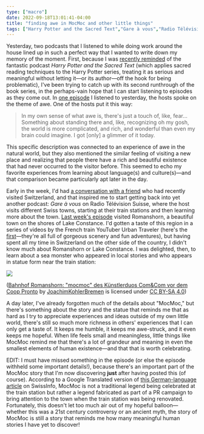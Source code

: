 ```yaml
---
type: ["macro"]
date: 2022-09-18T13:01:41-04:00
title: "finding awe in MocMoc and other little things"
tags: ["Harry Potter and the Sacred Text","Gare à vous","Radio Télévision Suisse","Vanessa Zoltan","awe","hope","existential dread","YouTube","trains","Urban Traveler","MocMoc"]
---
```

Yesterday, two podcasts that I listened to while doing work around the house lined up in such a perfect way that I wanted to write down my memory of the moment. First, because I was [recently reminded](https://spencergreenhalgh.com/communities/sticking-with-the-book-of-mormon/) of the fantastic podcast *Harry Potter and the Sacred Text* (which applies sacred reading techniques to the Harry Potter series, treating it as serious and meaningful without letting it—or its author—off the hook for being problematic), I've been trying to catch up with its second runthrough of the book series, in the perhaps-vain hope that I can start listening to episodes as they come out. In [one episode](https://play.acast.com/s/harrypottersacredtext/awe-diagonalley-book1-chapter5-) I listened to yesterday, the hosts spoke on the theme of awe. One of the hosts put it this way: 

> In my own sense of what awe is, there's just a touch of, like, fear... Something about standing there and, like, recognizing oh my gosh, the world is more complicated, and rich, and wonderful than even my brain could imagine. I got [only] a glimmer of it today.

This specific description was connected to an experience of awe in the natural world, but they also mentioned the similar feeling of visiting a new place and realizing that people there have a rich and beautiful existence that had never occurred to the visitor before. This seemed to echo my favorite experiences from learning about language(s) and culture(s)—and that comparison became particularly apt later in the day.

Early in the week, I'd had [a conversation with a friend](https://spencergreenhalgh.com/myself/2022-09-17-gr%C3%A2ce-%C3%A0/) who had recently visited Switzerland, and that inspired me to start getting back into yet another podcast: *Gare à vous* on Radio Télévision Suisse, where the host visits different Swiss towns, starting at their train stations and then learning more about the town. [Last week's episode](https://www.rts.ch/audio-podcast/2022/audio/mic-mac-a-mocmocstadt-25852267.html) visited Romanshorn, a beautiful town on the shores of Lake Constance. I'd gotten a taste of this region in a series of videos by the French train YouTuber Urban Traveler (here's the [first](https://www.youtube.com/watch?v=cNpBW8evu1s)—they're all full of gorgeous scenery and fun adventures), but having spent all my time in Switzerland on the other side of the country, I didn't know much about Romanshorn or Lake Constance. I was delighted, then, to learn about a sea monster who appeared in local stories and who appears in statue form near the train station:

![](https://upload.wikimedia.org/wikipedia/commons/thumb/3/33/Mocmoc_vor_und_Coop_Pronto_im_Bahnhof_Romanshorn.jpg/800px-Mocmoc_vor_und_Coop_Pronto_im_Bahnhof_Romanshorn.jpg)

([Bahnhof Romanshorn: "mocmoc" des Künstlerduos Com&Com vor dem Coop Pronto](https://commons.wikimedia.org/wiki/File:Mocmoc_vor_und_Coop_Pronto_im_Bahnhof_Romanshorn.jpg?uselang=fr) by [JoachimKohlerBremen](https://commons.wikimedia.org/wiki/User:JoachimKohler-HB) is licensed under [CC BY-SA 4.0](https://creativecommons.org/licenses/by-sa/4.0/))

A day later, I've already forgotten much of the details about "MocMoc," but there's something about the story and the statue that reminds me that as hard as I try to appreciate experiences and ideas outside of my own little world, there's still so much more richness in others' experiences that I can only get a taste of. It keeps me humble, it keeps me awe-struck, and it even keeps me hopeful. When life feels small and meaningless, little things like MocMoc remind me that there's a lot of grandeur and meaning in even the smallest elements of human existence—and that that is worth celebrating.

EDIT: I must have missed something in the episode (or else the episode withheld some important details!), because there's an important part of the MocMoc story that I'm now discovering **just** after having posted this (of course). According to a Google Translated version of [this German-language article](https://www.swissinfo.ch/ger/die-mocmoc-statue-blieb--wo-sie-ist/45902072) on SwissInfo, MocMoc is not a traditional legend being celebrated at the train station but rather a legend fabricated as part of a PR campaign to bring attention to the town when the train station was being renovated. Fortunately, this doesn't let too much air out of my hopeful balloon—whether this was a 21st century controversy or an ancient myth, the story of MocMoc is still a story that reminds me how many meaningful human stories I have yet to discover!

